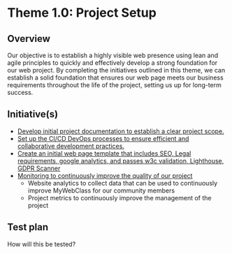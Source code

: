 # Theme 1.0: Project Setup
## Overview
Our objective is to establish a highly visible web presence using lean and agile principles to quickly and effectively
develop a strong foundation for our web project. By completing the initiatives outlined in this theme, we can establish a
solid foundation that ensures our web page meets our business requirements throughout the life of the project, setting
us up for long-term success.


## Initiative(s)

* [Develop initial project documentation to establish a clear project scope.](initiatives/documentation_initiative.md)
* [Set up the CI/CD DevOps processes to ensure efficient and collaborative development practices.](initiatives/initiative_devops.md)
* [Create an initial web page template that includes SEO, Legal requirements, google analytics, and  passes w3c validation, Lighthouse, GDPR Scanner](initiatives/initiative_basic_webpage_template.md)
* [Monitoring to continuously improve the quality of our project](initiatives/monitor_quality)
  * Website analytics to collect data that can be used to continuously improve MyWebClass for our community members
  * Project metrics to continuously improve the management of the project

## Test plan
How will this be tested?
